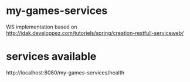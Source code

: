 # my-games-services
WS implementation based on http://idak.developpez.com/tutoriels/spring/creation-restfull-serviceweb/

# services available
http://localhost:8080/my-games-services/health